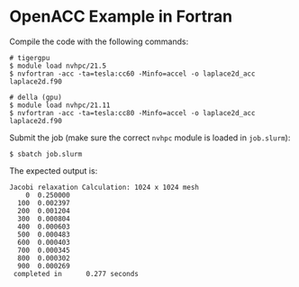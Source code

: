 # OpenACC Example in Fortran

Compile the code with the following commands:

```
# tigergpu
$ module load nvhpc/21.5
$ nvfortran -acc -ta=tesla:cc60 -Minfo=accel -o laplace2d_acc laplace2d.f90
```

```
# della (gpu)
$ module load nvhpc/21.11
$ nvfortran -acc -ta=tesla:cc80 -Minfo=accel -o laplace2d_acc laplace2d.f90
```

Submit the job (make sure the correct `nvhpc` module is loaded in `job.slurm`):

```
$ sbatch job.slurm
```

The expected output is:

```
Jacobi relaxation Calculation: 1024 x 1024 mesh
    0  0.250000
  100  0.002397
  200  0.001204
  300  0.000804
  400  0.000603
  500  0.000483
  600  0.000403
  700  0.000345
  800  0.000302
  900  0.000269
 completed in      0.277 seconds
```
